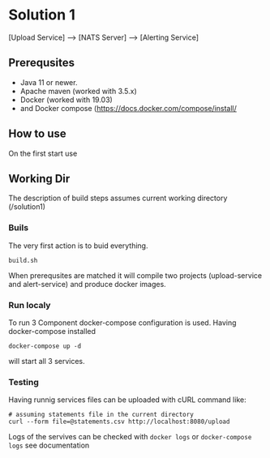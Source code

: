 # Solution 1

[Upload Service] --> [NATS Server] --> [Alerting Service]

## Prerequsites

* Java 11 or newer.
* Apache maven (worked with 3.5.x)
* Docker (worked with 19.03)
* and Docker compose (https://docs.docker.com/compose/install/

## How to use
On the first start use 

## Working Dir
The description of build steps assumes current working directory (/solution1)

### Buils
The very first action is to buid everything. 

```
build.sh

```
When prerequsites are matched it will compile two projects (upload-service and alert-service) and produce docker images.
### Run localy

To run 3 Component docker-compose configuration is used.
Having docker-compose installed
```
docker-compose up -d

```
will start all 3 services.

### Testing 

Having runnig services files can be uploaded with cURL command like:
```
# assuming statements file in the current directory
curl --form file=@statements.csv http://localhost:8080/upload
```
Logs of the servives can be checked with `docker logs` or `docker-compose logs` see documentation

